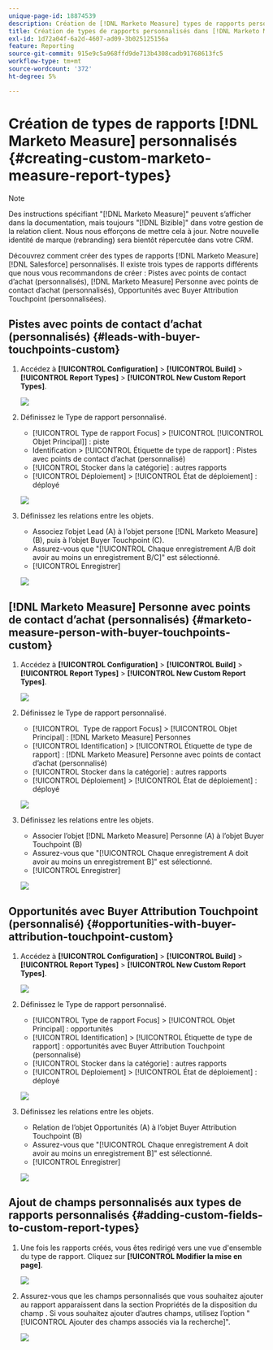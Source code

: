 ```yaml
---
unique-page-id: 18874539
description: Création de [!DNL Marketo Measure] types de rapports personnalisés - [!DNL Marketo Measure]
title: Création de types de rapports personnalisés dans [!DNL Marketo Measure]
exl-id: 1d72a04f-6a2d-4607-ad09-3b025125156a
feature: Reporting
source-git-commit: 915e9c5a968ffd9de713b4308cadb91768613fc5
workflow-type: tm+mt
source-wordcount: '372'
ht-degree: 5%

---
```


# Création de types de rapports [!DNL Marketo Measure] personnalisés {#creating-custom-marketo-measure-report-types}

>[!NOTE]
>
>Des instructions spécifiant &quot;[!DNL Marketo Measure]&quot; peuvent s’afficher dans la documentation, mais toujours &quot;[!DNL Bizible]&quot; dans votre gestion de la relation client. Nous nous efforçons de mettre cela à jour. Notre nouvelle identité de marque (rebranding) sera bientôt répercutée dans votre CRM.

Découvrez comment créer des types de rapports [!DNL Marketo Measure] [!DNL Salesforce] personnalisés. Il existe trois types de rapports différents que nous vous recommandons de créer : Pistes avec points de contact d’achat (personnalisés), [!DNL Marketo Measure] Personne avec points de contact d’achat (personnalisés), Opportunités avec Buyer Attribution Touchpoint (personnalisées).

## Pistes avec points de contact d’achat (personnalisés) {#leads-with-buyer-touchpoints-custom}

1. Accédez à **[!UICONTROL Configuration]** > **[!UICONTROL Build]** > **[!UICONTROL Report Types]** > **[!UICONTROL New Custom Report Types]**.

   ![](assets/1.png)

1. Définissez le Type de rapport personnalisé.

   * [!UICONTROL Type de rapport Focus] > [!UICONTROL [!UICONTROL Objet Principal]] : piste
   * Identification > [!UICONTROL Étiquette de type de rapport] : Pistes avec points de contact d’achat (personnalisé)
   * [!UICONTROL Stocker dans la catégorie] : autres rapports
   * [!UICONTROL Déploiement] > [!UICONTROL État de déploiement] : déployé

   ![](assets/2.png)

1. Définissez les relations entre les objets.

   * Associez l’objet Lead (A) à l’objet persone [!DNL Marketo Measure] (B), puis à l’objet Buyer Touchpoint (C).
   * Assurez-vous que &quot;[!UICONTROL Chaque enregistrement A/B doit avoir au moins un enregistrement B/C]&quot; est sélectionné.
   * [!UICONTROL Enregistrer]

   ![](assets/3.png)

## [!DNL Marketo Measure] Personne avec points de contact d’achat (personnalisés) {#marketo-measure-person-with-buyer-touchpoints-custom}

1. Accédez à **[!UICONTROL Configuration]** > **[!UICONTROL Build]** > **[!UICONTROL Report Types]** > **[!UICONTROL New Custom Report Types]**.

   ![](assets/4.png)

1. Définissez le Type de rapport personnalisé.

   * [!UICONTROL &#x200B; Type de rapport Focus] > [!UICONTROL Objet Principal] : [!DNL Marketo Measure] Personnes
   * [!UICONTROL Identification] > [!UICONTROL Étiquette de type de rapport] : [!DNL Marketo Measure] Personne avec points de contact d’achat (personnalisé)
   * [!UICONTROL Stocker dans la catégorie] : autres rapports
   * [!UICONTROL Déploiement] > [!UICONTROL État de déploiement] : déployé

   ![](assets/5.png)

1. Définissez les relations entre les objets.

   * Associer l’objet [!DNL Marketo Measure] Personne (A) à l’objet Buyer Touchpoint (B)
   * Assurez-vous que &quot;[!UICONTROL Chaque enregistrement A doit avoir au moins un enregistrement B]&quot; est sélectionné.
   * [!UICONTROL Enregistrer]

   ![](assets/6.png)

## Opportunités avec Buyer Attribution Touchpoint (personnalisé) {#opportunities-with-buyer-attribution-touchpoint-custom}

1. Accédez à **[!UICONTROL Configuration]** > **[!UICONTROL Build]** > **[!UICONTROL Report Types]** > **[!UICONTROL New Custom Report Types]**.

   ![](assets/7.png)

1. Définissez le Type de rapport personnalisé.

   * [!UICONTROL Type de rapport Focus] > [!UICONTROL Objet Principal] : opportunités
   * [!UICONTROL Identification] > [!UICONTROL Étiquette de type de rapport] : opportunités avec Buyer Attribution Touchpoint (personnalisé)
   * [!UICONTROL Stocker dans la catégorie] : autres rapports
   * [!UICONTROL Déploiement] > [!UICONTROL État de déploiement] : déployé

   ![](assets/8.png)

1. Définissez les relations entre les objets.

   * Relation de l’objet Opportunités (A) à l’objet Buyer Attribution Touchpoint (B)
   * Assurez-vous que &quot;[!UICONTROL Chaque enregistrement A doit avoir au moins un enregistrement B]&quot; est sélectionné.
   * [!UICONTROL Enregistrer]

   ![](assets/9.png)

## Ajout de champs personnalisés aux types de rapports personnalisés {#adding-custom-fields-to-custom-report-types}

1. Une fois les rapports créés, vous êtes redirigé vers une vue d&#39;ensemble du type de rapport. Cliquez sur **[!UICONTROL Modifier la mise en page]**.

   ![](assets/10.png)

1. Assurez-vous que les champs personnalisés que vous souhaitez ajouter au rapport apparaissent dans la section Propriétés de la disposition du champ . Si vous souhaitez ajouter d’autres champs, utilisez l’option &quot;[!UICONTROL Ajouter des champs associés via la recherche]&quot;.

   ![](assets/11.png)
